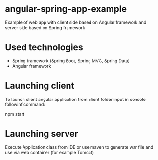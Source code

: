 # angular-spring-app-example
Example of web app with client side based on Angular framework and server side based on Spring framework

# Used technologies
- Spring framework (Spring Boot, Spring MVC, Spring Data)
- Angular framework

# Launching client
To launch client angular application from client folder input in console followinf command:

npm start

# Launching server
Execute Application class from IDE or use maven to generate war file and use via web container (for example Tomcat)
